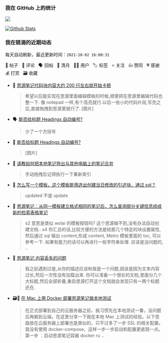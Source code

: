 ### 我在 GitHub 上的统计

<a title="Hits" target="_blank" href="https://github.com/Crowds21/Crowds21"><img src="https://hits.b3log.org/crowds21/crowds21.svg"></a>

[![Github Stats](https://github-readme-stats.vercel.app/api?username=crowds21&theme=tokyonight&show_icons=true)](https://github.com/crowds21)

<!--events start -->

### 我在链滴的近期动态

每天自动刷新，最近更新时间：`2021-10-02 16:00:31`

📝 帖子 &nbsp; 💬 评论 &nbsp; 🗣 回帖 &nbsp; 🌙 清月 &nbsp; 👨‍💻 用户 &nbsp; 🏷️ 标签 &nbsp; ⭐️ 关注 &nbsp; 👍 赞同 &nbsp; 💗 感谢 &nbsp; 💰 打赏 &nbsp; 🗃 收藏

* 💬 [思源笔记代码块内容大约 200 行左右就开始卡顿](https://ld246.com/article/1633083044400/comment/1633089755399#comments)

  > 希望以后能实现在思源里面编辑模板的时候,顺便把在思源里编辑代码也整一下. 像 notepad 一样,有个高亮就行.以后一些小的代码片段,写完之后,直接拖拽到思源里就行了. [图片]
* 🗣 [能否给标题 Headings 自动编号?](https://ld246.com/article/1630911326624/comment/1632988532149#comments)

  > 少了一个方括号
* 💬 [能否给标题 Headings 自动编号?](https://ld246.com/article/1630911326624/comment/1632988532149#comments)

  > [图片]
* 💬 [请教如何把本地笔记导出与其他电脑上的笔记合并](https://ld246.com/article/1632959321604/comment/1632961941899#comments)

  > 手动拖拽后记得执行一下重新索引
* 💬 [怎么写一个模板，这个模板能筛选出创建当日修改的引述块，通过 sql？](https://ld246.com/article/1632924050877/comment/1632926451252#comments)

  > updated 不是 update
* 💬 [思源笔记：从同一模板建立格式相同的笔记后，怎么查询部分关键信息组成新的检索表格笔记](https://ld246.com/article/1632886248912/comment/1632903243827#comments)

  > s2 意思是类似 wolai 的模板按钮吗? 这个思源做不到,没有办法自动创建文档.. s4 你汇总的话,比较方便的方法是给那几个特定的块设置属性,然后通过 sql 输出 content,形成 content, Metro 模板里面的 toc, 可以参考一下. 如果有能力的话可以再进行一些字符串处理. 应该是没问题的, ..
* 💬 [思源笔记 内容丢失的问题](https://ld246.com/article/1632678120337/comment/1632722523793#comments)

  > 我之前遇到过是,从你的描述应该和我是一个问题,因该是因为文本内容过长,然后一次性没有加载出来. 你可以准备一个很长的文档,里面分几个大标题,然后全部折叠,重启思源打开这个文档就会发现只有一两个标题还在.
* 🗃📝 [在 Mac 上用 Docker 部署思源笔记做本地测试](https://ld246.com/article/1632671517032)

  > 在正式部署到自己的云服务器之前，我习惯先在本地测试一番，没问题后再搬到云端，在这里分享一下我在本地 Mac 上测试的经验。以下思路放在云服务器上部署也是类似的，只不过多了一步 SSL 的相关配置。我没有使用 docker-compose，这样一步一步启动和配置更直观一点。 第一步 ：启动思源笔记容器 docker ru ..


<!--events end -->
